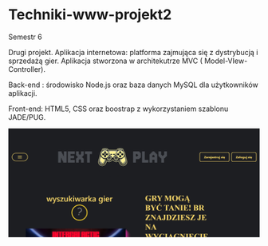 # Techniki-www-projekt2

Semestr 6

Drugi projekt. Aplikacja internetowa: platforma zajmująca się z dystrybucją i sprzedażą gier.
Aplikacja  stworzona w architekutrze MVC ( Model-VIew-Controller).

Back-end : środowisko Node.js oraz baza danych MySQL dla użytkowników aplikacji.

Front-end: HTML5, CSS oraz boostrap z wykorzystaniem szablonu JADE/PUG. 

![image alt](https://github.com/lukasz-malec/Techniki-www-projekt2/blob/main/strona-glowna.png?raw=true)
